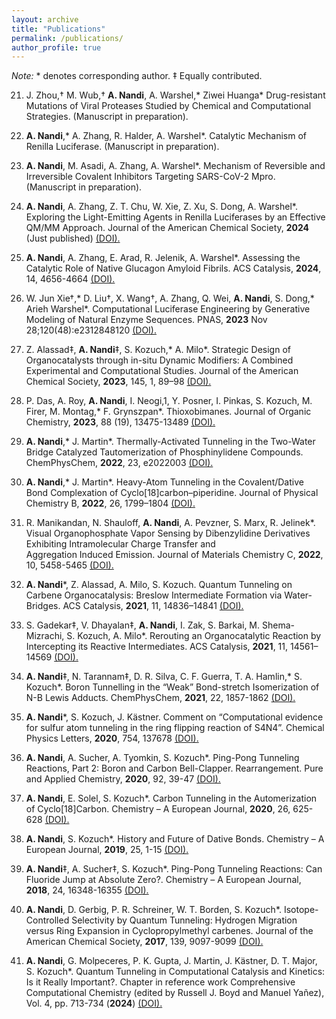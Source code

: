 ```yaml
---
layout: archive
title: "Publications"
permalink: /publications/
author_profile: true
---
```


_Note:_ * denotes corresponding author. ‡ Equally contributed. 

21. J. Zhou,† M. Wub,† __A. Nandi__, A. Warshel,* Ziwei Huanga* 
    Drug-resistant Mutations of Viral Proteases Studied by Chemical and Computational Strategies.
    (Manuscript in preparation).

20. __A. Nandi__,* A. Zhang, R. Halder, A. Warshel*.
    Catalytic Mechanism of Renilla Luciferase.
    (Manuscript in preparation).

19. __A. Nandi__, M. Asadi, A. Zhang, A. Warshel*.
    Mechanism of Reversible and Irreversible Covalent Inhibitors Targeting SARS-CoV-2 Mpro.
    (Manuscript in preparation).
    
18. __A. Nandi__, A. Zhang, Z. T. Chu, W. Xie, Z. Xu, S. Dong, A. Warshel*.
    Exploring the Light-Emitting Agents in Renilla Luciferases by an Effective QM/MM Approach.
    Journal of the American Chemical Society, __2024__ (Just published) [(DOI).](https://pubs.acs.org/doi/10.1021/jacs.4c00963)  

17. __A. Nandi__, A. Zhang, E. Arad, R. Jelenik, A. Warshel*.
    Assessing the Catalytic Role of Native Glucagon Amyloid Fibrils.
    ACS Catalysis, __2024__, 14, 4656-4664 [(DOI).](https://pubs.acs.org/doi/10.1021/acscatal.4c00452)

16. W. Jun Xie†,* D. Liu†, X. Wang†, A. Zhang, Q. Wei, __A. Nandi__, S. Dong,* Arieh Warshel*.
    Computational Luciferase Engineering by Generative Modeling of Natural Enzyme Sequences.
    PNAS, __2023__ Nov 28;120(48):e2312848120 [(DOI).](https://www.pnas.org/doi/full/10.1073/pnas.2312848120)

15. Z. Alassad‡, __A. Nandi__‡, S. Kozuch,* A. Milo*.
    Strategic Design of Organocatalysts through in-situ Dynamic Modifiers: A Combined Experimental and Computational 
    Studies.
    Journal of the American Chemical Society, __2023__, 145, 1, 89–98 [(DOI).](https://pubs.acs.org/doi/abs/10.1021/jacs.2c08302)

14. P. Das, A. Roy, __A. Nandi__, I. Neogi,1, Y. Posner, I. Pinkas, S. Kozuch, M. Firer, M. Montag,* F. Grynszpan*. 
    Thioxobimanes.
    Journal of Organic Chemistry, __2023__, 88 (19), 13475-13489 [(DOI).](https://pubs.acs.org/doi/10.1021/acs.joc.3c00873)
   
13. __A. Nandi__,* J. Martin*.
    Thermally-Activated Tunneling in the Two-Water Bridge Catalyzed Tautomerization of Phosphinylidene Compounds.       
    ChemPhysChem, __2022__, 23, e2022003 [(DOI).](https://chemistry-europe.onlinelibrary.wiley.com/doi/10.1002/cphc.202200396) 

12. __A. Nandi__,* J. Martin*.
    Heavy-Atom Tunneling in the Covalent/Dative Bond Complexation of Cyclo[18]carbon–piperidine.
    Journal of Physical Chemistry B, __2022__, 26, 1799–1804 [(DOI).](https://pubs.acs.org/doi/10.1021/acs.jpcb.2c00218)

11. R. Manikandan, N. Shauloff, __A. Nandi__, A. Pevzner, S. Marx, R. Jelinek*.
    Visual Organophosphate Vapor Sensing by Dibenzylidine Derivatives Exhibiting Intramolecular Charge Transfer and    
    Aggregation Induced Emission.
    Journal of Materials Chemistry C, __2022__, 10, 5458-5465 [(DOI).](https://pubs.rsc.org/en/content/articlelanding/2022/tc/d1tc05566f)
    
10. __A. Nandi__*, Z. Alassad, A. Milo, S. Kozuch.
    Quantum Tunneling on Carbene Organocatalysis: Breslow Intermediate Formation via Water-Bridges.
    ACS Catalysis, __2021__, 11, 14836–14841 [(DOI).](https://pubs.acs.org/doi/10.1021/acscatal.1c04475)

 9. S. Gadekar‡, V. Dhayalan‡, __A. Nandi__, I. Zak, S. Barkai, M. Shema-Mizrachi, S. Kozuch, A. Milo*.
    Rerouting an Organocatalytic Reaction by Intercepting its Reactive Intermediates.
    ACS Catalysis, __2021__, 11, 14561–14569 [(DOI).](https://pubs.acs.org/doi/10.1021/acscatal.1c04583)
    
 8. __A. Nandi__‡, N. Tarannam‡, D. R. Silva, C. F. Guerra, T. A. Hamlin,* S. Kozuch*.
    Boron Tunnelling in the “Weak” Bond-stretch Isomerization of N-B Lewis Adducts.
    ChemPhysChem, __2021__, 22, 1857-1862 [(DOI).](https://chemistry-europe.onlinelibrary.wiley.com/doi/10.1002/cphc.202100505)

 7. __A. Nandi__*, S. Kozuch, J. Kästner.
    Comment on “Computational evidence for sulfur atom tunneling in the ring flipping reaction of S4N4”.
    Chemical Physics Letters, __2020__, 754, 137678 [(DOI).](https://www.sciencedirect.com/science/article/pii/S0009261420305935)

 6. __A. Nandi__, A. Sucher, A. Tyomkin, S. Kozuch*.
    Ping-Pong Tunneling Reactions, Part 2: Boron and Carbon Bell-Clapper. 
    Rearrangement. Pure and Applied Chemistry, __2020__, 92, 39-47 [(DOI).](https://www.degruyter.com/document/doi/10.1515/pac-2019-0401/html)
     
 5. __A. Nandi__, E. Solel, S. Kozuch*.
    Carbon Tunneling in the Automerization of Cyclo[18]Carbon.
    Chemistry – A European Journal, __2020__, 26, 625-628 [(DOI).](https://chemistry-europe.onlinelibrary.wiley.com/doi/10.1002/chem.201904929)
     
 4. __A. Nandi__, S. Kozuch*.
    History and Future of Dative Bonds.
    Chemistry – A European Journal, __2019__, 25, 1-15 [(DOI).](https://chemistry-europe.onlinelibrary.wiley.com/doi/10.1002/chem.201903736)

 3. __A. Nandi__‡, A. Sucher‡, S. Kozuch*.
    Ping-Pong Tunneling Reactions: Can Fluoride Jump at Absolute Zero?.
    Chemistry – A European Journal, __2018__, 24, 16348-16355 [(DOI).](https://chemistry-europe.onlinelibrary.wiley.com/doi/10.1002/chem.201802782)
   
 2. __A. Nandi__, D. Gerbig, P. R. Schreiner, W. T. Borden, S. Kozuch*.
    Isotope-Controlled Selectivity by Quantum Tunneling: Hydrogen Migration versus Ring Expansion in Cyclopropylmethyl 
    carbenes.
    Journal of the American Chemical Society, __2017__, 139, 9097-9099 [(DOI).](https://pubs.acs.org/doi/full/10.1021/jacs.7b04593)

 1. __A. Nandi__, G. Molpeceres, P. K. Gupta, J. Martin, J. Kästner, D. T. Major, S. Kozuch*.
    Quantum Tunneling in Computational Catalysis and Kinetics: Is it Really Important?.
    Chapter in reference work Comprehensive Computational Chemistry (edited by Russell J. Boyd and Manuel Yañez), Vol. 4, 
    pp. 713-734 (__2024__) [(DOI).](https://www.sciencedirect.com/science/article/pii/B9780128219782000209?via%3Dihub)

 

